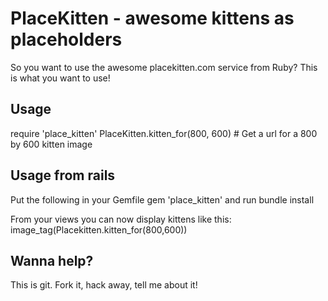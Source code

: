 # PlaceKitten - awesome kittens as placeholders

So you want to use the awesome placekitten.com service from Ruby?
This is what you want to use!

## Usage

  require 'place_kitten'
  PlaceKitten.kitten_for(800, 600) # Get a url for a 800 by 600 kitten image

## Usage from rails

Put the following in your Gemfile
  gem 'place_kitten'
and run bundle install

From your views you can now display kittens like this:
  image_tag(Placekitten.kitten_for(800,600))

## Wanna help?
This is git. Fork it, hack away, tell me about it!
